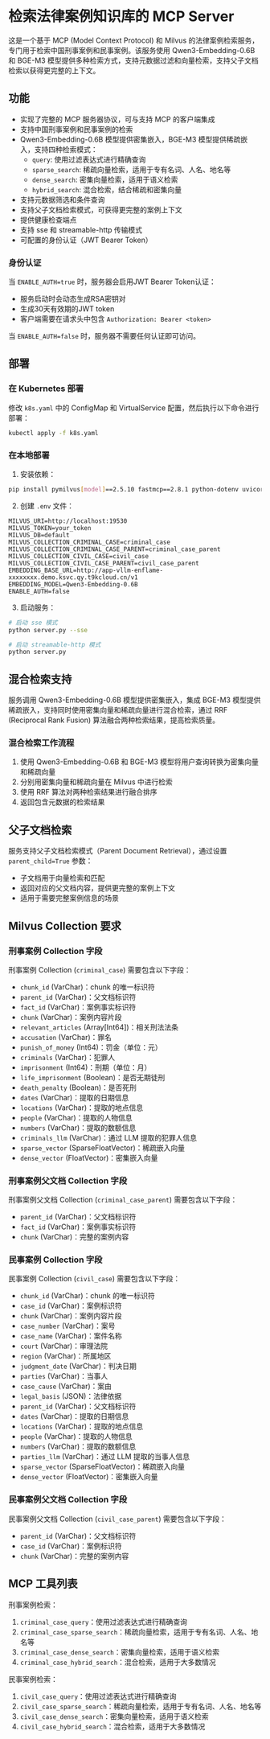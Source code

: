 # 检索法律案例知识库的 MCP Server

这是一个基于 MCP (Model Context Protocol) 和 Milvus 的法律案例检索服务，专门用于检索中国刑事案例和民事案例。该服务使用 Qwen3-Embedding-0.6B 和 BGE-M3 模型提供多种检索方式，支持元数据过滤和向量检索，支持父子文档检索以获得更完整的上下文。

## 功能

- 实现了完整的 MCP 服务器协议，可与支持 MCP 的客户端集成
- 支持中国刑事案例和民事案例的检索
- Qwen3-Embedding-0.6B 模型提供密集嵌入，BGE-M3 模型提供稀疏嵌入，支持四种检索模式：
  - `query`: 使用过滤表达式进行精确查询
  - `sparse_search`: 稀疏向量检索，适用于专有名词、人名、地名等
  - `dense_search`: 密集向量检索，适用于语义检索
  - `hybrid_search`: 混合检索，结合稀疏和密集向量
- 支持元数据筛选和条件查询
- 支持父子文档检索模式，可获得更完整的案例上下文
- 提供健康检查端点
- 支持 sse 和 streamable-http 传输模式
- 可配置的身份认证（JWT Bearer Token）

### 身份认证

当 `ENABLE_AUTH=true` 时，服务器会启用JWT Bearer Token认证：
- 服务启动时会动态生成RSA密钥对
- 生成30天有效期的JWT token
- 客户端需要在请求头中包含 `Authorization: Bearer <token>`

当 `ENABLE_AUTH=false` 时，服务器不需要任何认证即可访问。

## 部署

### 在 Kubernetes 部署

修改 `k8s.yaml` 中的 ConfigMap 和 VirtualService 配置，然后执行以下命令进行部署：

```bash
kubectl apply -f k8s.yaml
```

### 在本地部署

1. 安装依赖：

```bash
pip install pymilvus[model]==2.5.10 fastmcp==2.8.1 python-dotenv uvicorn
```

2. 创建 `.env` 文件：

```env
MILVUS_URI=http://localhost:19530
MILVUS_TOKEN=your_token
MILVUS_DB=default
MILVUS_COLLECTION_CRIMINAL_CASE=criminal_case
MILVUS_COLLECTION_CRIMINAL_CASE_PARENT=criminal_case_parent
MILVUS_COLLECTION_CIVIL_CASE=civil_case
MILVUS_COLLECTION_CIVIL_CASE_PARENT=civil_case_parent
EMBEDDING_BASE_URL=http://app-vllm-enflame-xxxxxxxx.demo.ksvc.qy.t9kcloud.cn/v1
EMBEDDING_MODEL=Qwen3-Embedding-0.6B
ENABLE_AUTH=false
```

3. 启动服务：

```bash
# 启动 sse 模式
python server.py --sse

# 启动 streamable-http 模式
python server.py
```

## 混合检索支持

服务调用 Qwen3-Embedding-0.6B 模型提供密集嵌入，集成 BGE-M3 模型提供稀疏嵌入，支持同时使用密集向量和稀疏向量进行混合检索，通过 RRF (Reciprocal Rank Fusion) 算法融合两种检索结果，提高检索质量。

### 混合检索工作流程

1. 使用 Qwen3-Embedding-0.6B 和 BGE-M3 模型将用户查询转换为密集向量和稀疏向量
2. 分别用密集向量和稀疏向量在 Milvus 中进行检索
3. 使用 RRF 算法对两种检索结果进行融合排序
4. 返回包含元数据的检索结果

## 父子文档检索

服务支持父子文档检索模式（Parent Document Retrieval），通过设置 `parent_child=True` 参数：

- 子文档用于向量检索和匹配
- 返回对应的父文档内容，提供更完整的案例上下文
- 适用于需要完整案例信息的场景

## Milvus Collection 要求

### 刑事案例 Collection 字段

刑事案例 Collection (`criminal_case`) 需要包含以下字段：

- `chunk_id` (VarChar)：chunk 的唯一标识符
- `parent_id` (VarChar)：父文档标识符
- `fact_id` (VarChar)：案例事实标识符
- `chunk` (VarChar)：案例内容片段
- `relevant_articles` (Array[Int64])：相关刑法法条
- `accusation` (VarChar)：罪名
- `punish_of_money` (Int64)：罚金（单位：元）
- `criminals` (VarChar)：犯罪人
- `imprisonment` (Int64)：刑期（单位：月）
- `life_imprisonment` (Boolean)：是否无期徒刑
- `death_penalty` (Boolean)：是否死刑
- `dates` (VarChar)：提取的日期信息
- `locations` (VarChar)：提取的地点信息
- `people` (VarChar)：提取的人物信息
- `numbers` (VarChar)：提取的数额信息
- `criminals_llm` (VarChar)：通过 LLM 提取的犯罪人信息
- `sparse_vector` (SparseFloatVector)：稀疏嵌入向量
- `dense_vector` (FloatVector)：密集嵌入向量

### 刑事案例父文档 Collection 字段

刑事案例父文档 Collection (`criminal_case_parent`) 需要包含以下字段：

- `parent_id` (VarChar)：父文档标识符
- `fact_id` (VarChar)：案例事实标识符
- `chunk` (VarChar)：完整的案例内容

### 民事案例 Collection 字段

民事案例 Collection (`civil_case`) 需要包含以下字段：

- `chunk_id` (VarChar)：chunk 的唯一标识符
- `case_id` (VarChar)：案例标识符
- `chunk` (VarChar)：案例内容片段
- `case_number` (VarChar)：案号
- `case_name` (VarChar)：案件名称
- `court` (VarChar)：审理法院
- `region` (VarChar)：所属地区
- `judgment_date` (VarChar)：判决日期
- `parties` (VarChar)：当事人
- `case_cause` (VarChar)：案由
- `legal_basis` (JSON)：法律依据
- `parent_id` (VarChar)：父文档标识符
- `dates` (VarChar)：提取的日期信息
- `locations` (VarChar)：提取的地点信息
- `people` (VarChar)：提取的人物信息
- `numbers` (VarChar)：提取的数额信息
- `parties_llm` (VarChar)：通过 LLM 提取的当事人信息
- `sparse_vector` (SparseFloatVector)：稀疏嵌入向量
- `dense_vector` (FloatVector)：密集嵌入向量

### 民事案例父文档 Collection 字段

民事案例父文档 Collection (`civil_case_parent`) 需要包含以下字段：

- `parent_id` (VarChar)：父文档标识符
- `case_id` (VarChar)：案例标识符
- `chunk` (VarChar)：完整的案例内容

## MCP 工具列表

刑事案例检索：

1. `criminal_case_query`：使用过滤表达式进行精确查询
1. `criminal_case_sparse_search`：稀疏向量检索，适用于专有名词、人名、地名等
1. `criminal_case_dense_search`：密集向量检索，适用于语义检索
1. `criminal_case_hybrid_search`：混合检索，适用于大多数情况

民事案例检索：

1. `civil_case_query`：使用过滤表达式进行精确查询
1. `civil_case_sparse_search`：稀疏向量检索，适用于专有名词、人名、地名等
1. `civil_case_dense_search`：密集向量检索，适用于语义检索
1. `civil_case_hybrid_search`：混合检索，适用于大多数情况
